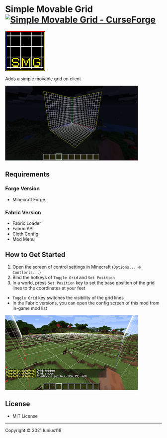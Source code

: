 # Simple Movable Grid [![Simple Movable Grid - CurseForge](http://cf.way2muchnoise.eu/title/522986.svg)](https://www.curseforge.com/minecraft/mc-mods/simple-movable-grid)

<img src="docs/media/simplemovablegrid_logo_large.png" title="Logo" width="128" height="128">

Adds a simple movable grid on client

[<img src="docs/media/screenshot_1_v1.0.0.png" title="The grid lines" width="427" height="240">](docs/media/screenshot_1_v1.0.0.png)

## Requirements

### Forge Version

- Minecraft Forge

### Fabric Version

- Fabric Loader
- Fabric API
- Cloth Config
- Mod Menu

## How to Get Started

1. Open the screen of control settings in Minecraft (`Options...` -> `Contlorls...`)
2. Bind the hotkeys of `Toggle Grid` and `Set Position`
3. In a world, press `Set Position` key to set the base position of the grid lines to the coordinates at your feet

- `Toggle Grid` key switches the visibility of the grid lines
- In the Fabric versions, you can open the config screen of this mod from in-game mod list

[<img src="docs/media/screenshot_2_v1.0.0.png" title="Using hotkeys" width="427" height="240">](docs/media/screenshot_2_v1.0.0.png)

## License

- MIT License

----
Copyright © 2021 Iunius118
